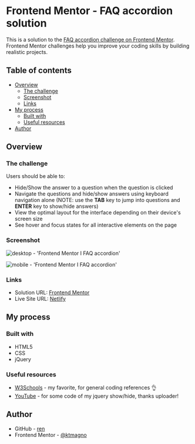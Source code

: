 # Frontend Mentor - FAQ accordion solution

This is a solution to the [FAQ accordion challenge on Frontend Mentor](https://www.frontendmentor.io/challenges/faq-accordion-wyfFdeBwBz). Frontend Mentor challenges help you improve your coding skills by building realistic projects.

## Table of contents

- [Overview](#overview)
  - [The challenge](#the-challenge)
  - [Screenshot](#screenshot)
  - [Links](#links)
- [My process](#my-process)
  - [Built with](#built-with)
  - [Useful resources](#useful-resources)
- [Author](#author)

## Overview

### The challenge

Users should be able to:

- Hide/Show the answer to a question when the question is clicked
- Navigate the questions and hide/show answers using keyboard navigation alone (NOTE: use the **TAB** key to jump into questions and **ENTER** key to show/hide answers)
- View the optimal layout for the interface depending on their device's screen size
- See hover and focus states for all interactive elements on the page

### Screenshot

![desktop - 'Frontend Mentor I FAQ accordion'](https://github.com/ktmagno/faq-accordion-challenge/assets/160462399/75dfcace-9a73-432b-8c16-7f9062c8a775)

![mobile - 'Frontend Mentor I FAQ accordion'](https://github.com/ktmagno/faq-accordion-challenge/assets/160462399/9e6acc77-f98b-462b-a7d7-5aa6d1916980)

### Links

- Solution URL: [Frontend Mentor](https://www.frontendmentor.io/solutions/responsive-faq-accordion-using-jquery-U7iPGluF0q)
- Live Site URL: [Netlify](https://fem-responsive-faq-accordion.netlify.app/)

## My process

### Built with

- HTML5
- CSS
- jQuery

### Useful resources

- [W3Schools](https://www.w3schools.com/) - my favorite, for general coding references 👌
- [YouTube](https://www.youtube.com/watch?v=5nizvrVqfEg) - for some code of my jquery show/hide, thanks uploader!

## Author

- GitHub - [ren](https://github.com/ktmagno)
- Frontend Mentor - [@ktmagno](https://www.frontendmentor.io/profile/ktmagno)
